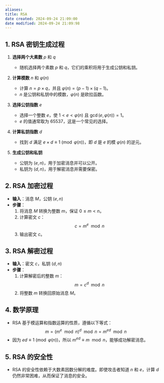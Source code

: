 ```yaml
---
aliases: 
title: RSA
date created: 2024-09-24 21:09:00
date modified: 2024-09-24 21:09:98
---
```

## 1. RSA 密钥生成过程

1. **选择两个大素数** $p$ 和 $q$
   - 随机选择两个素数 $p$ 和 $q$，它们的乘积将用于生成公钥和私钥。

2. **计算模数** $n$ 和 $\varphi(n)$
   - 计算 $n = p \times q$，并且 $\varphi(n) = (p-1) \times (q-1)$。
   - $n$ 是公钥和私钥中的模数，$\varphi(n)$ 是欧拉函数。

3. **选择公钥指数** $e$
   - 选择一个整数 $e$，使 $1 < e < \varphi(n)$ 且 $\gcd(e, \varphi(n)) = 1$。
   - $e$ 的值通常取为 65537，这是一个常见的选择。

4. **计算私钥指数** $d$
   - 找到 $d$ 满足 $e \times d \equiv 1 \pmod{\varphi(n)}$，即 $d$ 是 $e$ 的模 $\varphi(n)$ 的逆元。

5. **生成公钥和私钥**
   - 公钥为 $(e, n)$，用于加密消息并可以公开。
   - 私钥为 $(d, n)$，用于解密消息并需要保密。

## 2. RSA 加密过程

- **输入**：消息 $M$，公钥 $(e, n)$
- **步骤**：
  1. 将消息 $M$ 转换为整数 $m$，保证 $0 \leq m < n$。
  2. 计算密文 $c$：
     $$
     c = m^e \mod n
     $$
  3. 输出密文 $c$。

## 3. RSA 解密过程

- **输入**：密文 $c$，私钥 $(d, n)$
- **步骤**：
  1. 计算解密后的整数 $m$：
     $$
     m = c^d \mod n
     $$
  2. 将整数 $m$ 转换回原始消息 $M$。

## 4. 数学原理

- RSA 基于模运算和指数运算的性质，遵循以下等式：
  $$
  m = (m^e \mod n)^d \mod n = m^{ed} \mod n
  $$
- 因为 $ed \equiv 1 \pmod{\varphi(n)}$，所以 $m^{ed} \equiv m \mod n$，能够成功解密消息。

## 5. RSA 的安全性

- RSA 的安全性依赖于大数素因数分解的难度。即使攻击者知道 $n$ 和 $e$，计算 $d$ 仍然非常困难，从而保证了消息的安全。